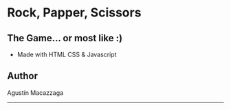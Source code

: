 # Rock, Papper, Scissors

## The Game... or most like :)

- Made with HTML CSS & Javascript

## Author

Agustín Macazzaga

---
